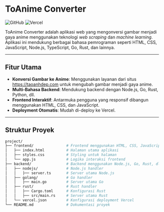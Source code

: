 # ToAnime Converter

![GitHub](https://img.shields.io/badge/Version-1.0-blue)
![Vercel](https://img.shields.io/badge/Deployed%20on-Vercel-brightgreen)

ToAnime Converter adalah aplikasi web yang mengonversi gambar menjadi gaya anime menggunakan teknologi _web scraping_ dan _machine learning_. Aplikasi ini mendukung berbagai bahasa pemrograman seperti HTML, CSS, JavaScript, Node.js, TypeScript, Go, Rust, dan lainnya.

---

## Fitur Utama

- **Konversi Gambar ke Anime**: Menggunakan layanan dari situs https://taoanhdep.com untuk mengubah gambar menjadi gaya anime.
- **Multi-Bahasa Backend**: Mendukung backend dengan Node.js, Go, Rust, Python, dll.
- **Frontend Interaktif**: Antarmuka pengguna yang responsif dibangun menggunakan HTML, CSS, dan JavaScript.
- **Deployment Otomatis**: Mudah di-deploy ke Vercel.

---

## Struktur Proyek

```bash
project/
├── frontend/               # Frontend menggunakan HTML, CSS, JavaScript
│   ├── index.html          # Halaman utama aplikasi
│   ├── styles.css          # Styling untuk halaman
│   └── app.js              # Logika interaksi frontend
├── backend/                # Backend menggunakan Node.js, Go, Rust, dll.
│   ├── nodejs/             # Node.js handler
│   │   ├── server.ts       # Server utama Node.js
│   ├── golang/             # Go handler
│   │   ├── main.go         # Server utama Go
│   ├── rust/               # Rust handler
│   │   ├── Cargo.toml      # Konfigurasi Rust
│   │   ├── src/main.rs     # Server utama Rust
│   └── vercel.json         # Konfigurasi deployment Vercel
└── README.md               # Dokumentasi proyek
